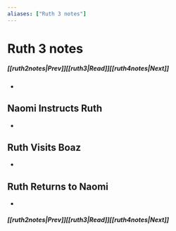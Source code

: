 ```yaml
---
aliases: ["Ruth 3 notes"]
---
```

# Ruth 3 notes
##### <span class=arrow-left></span>[[ruth2notes|Prev]]<span class=navigation-separator></span>[[ruth3|Read]]<span class=navigation-separator></span>[[ruth4notes|Next]]<span class=arrow-right></span>
- 
## Naomi Instructs Ruth
- 
## Ruth Visits Boaz
- 
## Ruth Returns to Naomi
- 
##### <span class=arrow-left></span>[[ruth2notes|Prev]]<span class=navigation-separator></span>[[ruth3|Read]]<span class=navigation-separator></span>[[ruth4notes|Next]]<span class=arrow-right></span>